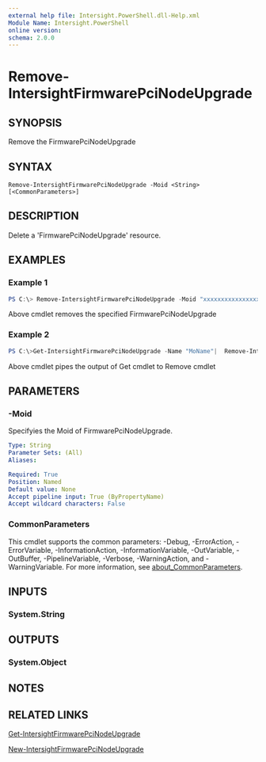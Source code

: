 ```yaml
---
external help file: Intersight.PowerShell.dll-Help.xml
Module Name: Intersight.PowerShell
online version:
schema: 2.0.0
---
```


# Remove-IntersightFirmwarePciNodeUpgrade

## SYNOPSIS
Remove the FirmwarePciNodeUpgrade

## SYNTAX

```
Remove-IntersightFirmwarePciNodeUpgrade -Moid <String> [<CommonParameters>]
```

## DESCRIPTION
Delete a &apos;FirmwarePciNodeUpgrade&apos; resource.

## EXAMPLES

### Example 1
```powershell
PS C:\> Remove-IntersightFirmwarePciNodeUpgrade -Moid "xxxxxxxxxxxxxxxxxxxxxxxxxxx"
```
Above cmdlet removes the specified FirmwarePciNodeUpgrade 

### Example 2
```powershell
PS C:\>Get-IntersightFirmwarePciNodeUpgrade -Name "MoName"|  Remove-IntersightFirmwarePciNodeUpgrade
```
Above cmdlet pipes the output of Get cmdlet to Remove cmdlet

## PARAMETERS

### -Moid
Specifyies the Moid of FirmwarePciNodeUpgrade.

```yaml
Type: String
Parameter Sets: (All)
Aliases:

Required: True
Position: Named
Default value: None
Accept pipeline input: True (ByPropertyName)
Accept wildcard characters: False
```

### CommonParameters
This cmdlet supports the common parameters: -Debug, -ErrorAction, -ErrorVariable, -InformationAction, -InformationVariable, -OutVariable, -OutBuffer, -PipelineVariable, -Verbose, -WarningAction, and -WarningVariable. For more information, see [about_CommonParameters](http://go.microsoft.com/fwlink/?LinkID=113216).

## INPUTS

### System.String

## OUTPUTS

### System.Object
## NOTES

## RELATED LINKS

[Get-IntersightFirmwarePciNodeUpgrade](./Get-IntersightFirmwarePciNodeUpgrade.md)

[New-IntersightFirmwarePciNodeUpgrade](./New-IntersightFirmwarePciNodeUpgrade.md)

